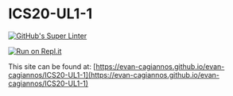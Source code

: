 # ICS20-UL1-1
[![GitHub's Super Linter](https://github.com/evan-cagiannos/evan-cagiannos/ICS20-UL1-1/workflows/GitHub's%20Super%20Linter/badge.svg)](https://github.com/evan-cagiannos/evan-cagiannos/ICS20-UL1-1/actions)

[![Run on Repl.it](https://repl.it/badge/github/evan-cagiannos/evan-cagiannos/ICS20-UL1-1)](https://repl.it/github/evan-cagiannos/evan-cagiannos/ICS20-UL1-1)

This site can be found at: [https://evan-cagiannos.github.io/evan-cagiannos/ICS20-UL1-1](https://evan-cagiannos.github.io/evan-cagiannos/ICS20-UL1-1)

